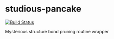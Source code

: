 # studious-pancake

[![Build Status](https://travis-ci.com/HsuanTingLu/studious-pancake.svg?token=tDHixgpdZAhsXN1fMdDk&branch=feature/test/overall)](https://travis-ci.com/HsuanTingLu/studious-pancake)

Mysterious structure bond pruning routine wrapper

